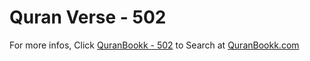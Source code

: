 # Quran Verse - 502 

For more infos, Click [QuranBookk - 502](https://www.quranbookk.com/quran/search?q=502) to Search at [QuranBookk.com](http://quranbookk.com/)
